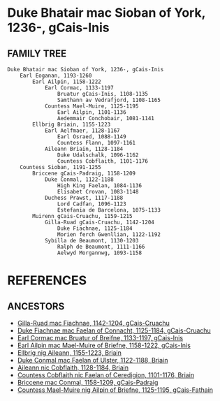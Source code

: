 # Duke Bhatair mac Sioban of York, 1236-, gCais-Inis

## FAMILY TREE

```
Duke Bhatair mac Sioban of York, 1236-, gCais-Inis
	Earl Eoganan, 1193-1260
		Earl Ailpin, 1158-1222
            Earl Cormac, 1133-1197
                Bruatur gCais-Inis, 1108-1135
                Samthann av Vedrafjord, 1108-1165
            Countess Mael-Muire, 1125-1195
                Earl Ailpin, 1101-1136
                Aedemmair Conchobair, 1081-1141 
        Ellbrig Briain, 1155-1223
            Earl Aelfmaer, 1128-1167
                Earl Osraed, 1088-1149
                Countess Flann, 1097-1161
            Aileann Briain, 1128-1184
				Duke Udalschalk, 1096-1162
				Countess Cobflaith, 1101-1176
	Countess Sioban, 1191-1255
		Briccene gCais-Padraig, 1158-1209
			Duke Conmal, 1122-1188
				High King Faelan, 1084-1136
				Elisabet Crovan, 1083-1148
			Duchess Prawst, 1117-1188
				Lord Cadfan, 1096-1123
				Estefania de Barcelona, 1075-1133
		Muirenn gCais-Cruachu, 1159-1215
			Gilla-Ruad gCais-Cruachu, 1142-1204	
				Duke Fiachnae, 1125-1184
				Morien ferch Gwenllian, 1122-1192
			Sybilla de Beaumont, 1130-1203
				Ralph de Beaumont, 1111-1166
				Aelwyd Morgannwg, 1093-1158
```


# REFERENCES

## ANCESTORS
* [Gilla-Ruad mac Fiachnae, 1142-1204, gCais-Cruachu](gilla-ruad_mac_fiachnae_1142.md)
* [Duke Fiachnae mac Faelan of Connacht, 1125-1184, gCais-Cruachu](fiachnae_mac_faelan_1125.md)
* [Earl Cormac mac Bruatur of Breifne, 1133-1197, gCais-Inis](cormac_mac_bruatur_1133.md)
* [Earl Ailpin mac Mael-Muire of Briefne, 1158-1222, gCais-Inis](ailpin_mac_mael-muire_1158.md)
* [Ellbrig nig Aileann, 1155-1223, Briain](ellbrig_nig_aileann_1155.md)
* [Duke Conmal mac Faelan of Ulster, 1122-1188, Briain](conmal_mac_faelan_1122.md)
* [Aileann nic Cobflaith, 1128-1184, Briain](aileann_nic_cobflaith_1128.md)
* [Countess Cobflaith nic Faelan of Ceredigion, 1101-1176, Briain](cobflaith_nic_faelan_1101.md)
* [Briccene mac Conmal, 1158-1209, gCais-Padraig](briccene_mac_conmal_1158.md)
* [Countess Mael-Muire nig Ailpin of Briefne, 1125-1195, gCais-Fathain](mael-muire_nig_ailpin_1125.md)
